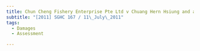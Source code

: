 ```yaml
---
title: Chun Cheng Fishery Enterprise Pte Ltd v Chuang Hern Hsiung and another 
subtitle: "[2011] SGHC 167 / 11\_July\_2011"
tags:
  - Damages
  - Assessment

---
```


